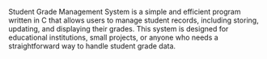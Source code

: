 Student Grade Management System is a simple and efficient program written in C that allows users to manage student records, including storing, updating, and displaying their grades. This system is designed for educational institutions, small projects, or anyone who needs a straightforward way to handle student grade data.
